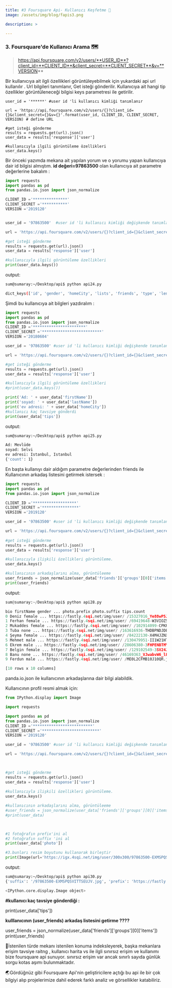 ```yaml
---
title: #3 Foursquare Api- Kullanıcı Keşfetme 📍
image: /assets/img/blog/fapis3.png

description: >

---
```


### **3. Foursquare'de Kullanıcı Arama 🗺️**

> https://api.foursquare.com/v2/users/**USER_ID**?client_id=**CLIENT_ID**&client_secret=**CLIENT_SECRET**&v=**VERSION**

Bir kullanıcıya ait ilgli özellikleri görüntüleyebilmek için yukardaki api url kullanılır . 
Url bilgileri tanımlanır, Get isteği gönderilir.
Kullanıcıya ait hangi tip özellikler görüntüleneceği bilgisi keys parametresi ile getirilir.

    user_id = '******' #user id 'li kullanıcı kimliği tanımlanır
    
    url = 'https://api.foursquare.com/v2/users/{}?client_id={}&client_secret={}&v={}'.format(user_id, CLIENT_ID, CLIENT_SECRET, VERSION) # define URL  
    
    #get isteği gönderme
    results = requests.get(url).json()
    user_data = results['response']['user']
    
    #kullanıcıyla ilgili görüntüleme özellikleri
    user_data.keys()

Bir önceki yazımda mekana ait yapılan yorum ve o yorumu yapan kullanıcıya dair id bilgisi almıştım.
**id değeri=97863500** olan kullanıcıya ait parametre değerlerine bakalım :

~~~python
import requests
import pandas as pd
from pandas.io.json import json_normalize

CLIENT_ID ='***************'
CLIENT_SECRET ='***********'
VERSION ='2019120'


user_id = '97863500'  #user id 'li kullanıcı kimliği değişkende tanımlanır

url = 'https://api.foursquare.com/v2/users/{}?client_id={}&client_secret={}&v={}'.format(user_id, CLIENT_ID, CLIENT_SECRET, VERSION) # define U$

#get isteği gönderme
results = requests.get(url).json()
user_data = results['response']['user']

#kullanıcıyla ilgili görüntüleme özellikleri
print(user_data.keys())
~~~~

output:
~~~bash
sum@sumaray:~/Desktop/api$ python api24.py

dict_keys(['id', 'gender', 'homeCity', 'lists', 'friends', 'type', 'lenses', 'tips', 'lastName', 'photos', 'mayorships', 'photo', 'contact', 'firstName', 'canonicalUrl', 'bio', 'checkins'])
~~~

Şimdi bu kullanıcıya ait bilgleri yazdıralım :

~~~python
import requests
import pandas as pd
from pandas.io.json import json_normalize
CLIENT_ID ='***********************'
CLIENT_SECRET ='**************************'
VERSION ='20180604'

user_id = '97863500' #user id 'li kullanıcı kimliği değişkende tanımlanır

url = 'https://api.foursquare.com/v2/users/{}?client_id={}&client_secret={}&v={}'.format(user_id, CLIENT_ID, CLIENT_SECRET, VERSION) # define U$

#get isteği gönderme
results = requests.get(url).json()
user_data = results['response']['user']

#kullanıcıyla ilgili görüntüleme özellikleri
#print(user_data.keys())

print('Ad: ' + user_data['firstName'])
print('soyad: ' + user_data['lastName'])
print('ev adresi: ' + user_data['homeCity'])
#kullanıcı kaç tavsiye gönderdi
print(user_data['tips'])
~~~

output:
~~~bash
sum@sumaray:~/Desktop/api$ python api25.py

Ad: Mevlüde
soyad: Selvi
ev adresi: Istanbul, Istanbul
{'count': 1}
~~~

En başta kullanıyı dair aldığım parametre değerlerinden friends ile 
Kullanıcının arkadaş listesini getirmek istersek : 

~~~python
import requests
import pandas as pd
from pandas.io.json import json_normalize

CLIENT_ID ='*******************'
CLIENT_SECRET ='****************'
VERSION ='2019120'

user_id = '97863500' #user id 'li kullanıcı kimliği değişkende tanımlanır

url = 'https://api.foursquare.com/v2/users/{}?client_id={}&client_secret={}&v={}'.format(user_id, CLIENT_ID, CLIENT_SECRET, VERSION) # define URL
 
#get isteği gönderme
results = requests.get(url).json()
user_data = results['response']['user']

#kullanıcıyla ilişkili özellikleri görüntüleme.
user_data.keys()

#kullanıcının arkadaşlarını alma, görüntüleeme
user_friends = json_normalize(user_data['friends']['groups'][0]['items'])
print(user_friends)
~~~
  

output:
~~~python
sum@sumaray:~/Desktop/api$ python api28.py

bio firstName gender ... photo.prefix photo.suffix tips.count
0 Deniz female ... https://fastly.4sqi.net/img/user/ /15327016_Ye88wP5J_eJ1xS1vHgaYGTSJ1zcwUByFDTGX... 0
1 Ferhan female ... https://fastly.4sqi.net/img/user/ /69419648-W3VIOZ5DDT3BEOAS.jpg 0
2 Mukaddes female ... https://fastly.4sqi.net/img/user/ /102914099-CPKRNUS104SME3X2.jpg 15
3 Tuba none ... https://fastly.4sqi.net/img/user/ /163616936-THDBPNDJDEH0VPP1.jpg 0
4 Şeyma female ... https://fastly.4sqi.net/img/user/ /84222130-X4M4JZNXSVSJMJW3.jpg 0
5 Mehmet male ... https://fastly.4sqi.net/img/user/ /130479951-II1W21HTIABEKOPQ.jpg 0
6 Ekrem male ... https://fastly.4sqi.net/img/user/ /28606380-3FHPENBTMY4IIO1T.jpg 0
7 Belgin female ... https://fastly.4sqi.net/img/user/ /129102549-3SV24JJJ3XIWHXXH.jpg 0
8 Banu none ... https://fastly.4sqi.net/img/user/ /46169363_VJwabvW6_lEf5GqLWodZM2TIcWYhxI6_f_EG... 0
9 Ferdun male ... https://fastly.4sqi.net/img/user/ /ME0L2CFMB10J10QR.jpg 0

[10 rows x 10 columns]
~~~

panda.io.json ile kullanıcının arkadaşlarına dair bilgi alabildik.

Kullanıcının profil resmi almak için:

~~~python
from IPython.display import Image

import requests

import pandas as pd
from pandas.io.json import json_normalize
CLIENT_ID ='**************************'
CLIENT_SECRET ='*************************'
VERSION ='2019120'

user_id = '97863500' #user id 'li kullanıcı kimliği değişkende tanımlanır

url = 'https://api.foursquare.com/v2/users/{}?client_id={}&client_secret={}&v={}'.format(user_id, CLIENT_ID, CLIENT_SECRET, VERSION) 	# define URL

 

#get isteği gönderme
results = requests.get(url).json()
user_data = results['response']['user']
 
#kullanıcıyla ilişkili özellikleri görüntüleme.
user_data.keys()

#kullanıcının arkadaşlarını alma, görüntüleeme
#user_friends = json_normalize(user_data['friends']['groups'][0]['items'])
#print(user_data)

  

#1 fotoğrafın prefix'ini al
#2 fotoğrafın suffix 'ini al
print(user_data['photo'])

#3.bunları resim boyutunu kullanarak birleştir
print(Image(url='https://igx.4sqi.net/img/user/300x300/97863500-EXMSPQSVITTSEUJV.jpg'))
~~~


output:

~~~bash
sum@sumaray:~/Desktop/api$ python api30.py
{'suffix': '/97863500-EXMSPQSVITTSEUJV.jpg', 'prefix': 'https://fastly.4sqi.net/img/user/'}

<IPython.core.display.Image object>
~~~


**#kullanıcı kaç tavsiye gönderdiği :**

print(user_data['tips'])


**kulllanıcının (user_friends) arkadaş listesini getirme ????**

user_friends = json_normalize(user_data['friends']['groups'][0]['items'])
print(user_friends)


🏹İstenilen türde mekanı istenilen konuma indeksleyerek, başka mekanlara erişim  tavsiye raitng , kullanıcı harita vs ile ilgli sınırsız erişim ve kullanımı bize foursquare api sunuyor. sınırsız erişim var ancak sınırlı sayıda günlük sorgu kotas aşımı bulunmaktadır.

🌏Gördüğnüz gibi Foursquare Api'nin geliştiricilere açtığı bu api ile bir çok bilgiyi alıp projelerimize dahil ederek
farklı analiz ve görsellikler katabiliriz.